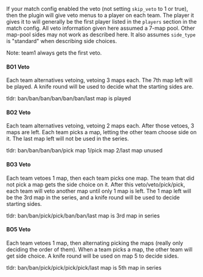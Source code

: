 If your match config enabled the veto (not setting ``skip_veto`` to 1 or true), then the plugin will give veto menus to a player on each team. The player it gives it to will generally be the first player listed in the ``players`` section in the match config. All veto information given here assumed a 7-map pool. Other map-pool sides may not work as described here. It also assumes ``side_type`` is "standard" when describing side choices.

Note: team1 always gets the first veto.

#### BO1 Veto
Each team alternatives vetoing, vetoing 3 maps each. The 7th map left will be played. A knife round will be used to decide what the starting sides are.

tldr: ban/ban/ban/ban/ban/ban/last map is played

#### BO2 Veto
Each team alternatives vetoing, vetoing 2 maps each. After those vetoes, 3 maps are left. Each team picks a map, letting the other team choose side on it. The last map left will not be used in the series.

tldr: ban/ban/ban/ban/pick map 1/pick map 2/last map unused

#### BO3 Veto
Each team vetoes 1 map, then each team picks one map. The team that did not pick a map gets the side choice on it. After this veto/veto/pick/pick, each team will veto another map until only 1 map is left. The 1 map left will be the 3rd map in the series, and a knife round will be used to decide starting sides.

tldr: ban/ban/pick/pick/ban/ban/last map is 3rd map in series

#### BO5 Veto
Each team vetoes 1 map, then alternating picking the maps (really only deciding the order of them). When a team picks a map, the other team will get side choice. A knife round will be used on map 5 to decide sides.

tldr: ban/ban/pick/pick/pick/pick/last map is 5th map in series
